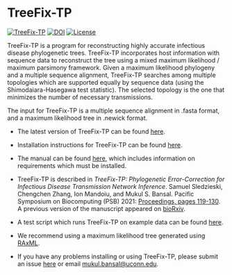 # TreeFix-TP
[![TreeFix-TP](https://img.shields.io/github/v/release/samsledje/TreeFix-TP)](https://github.com/samsledje/TreeFix-TP/releases)
[![DOI](https://zenodo.org/badge/140891112.svg)](https://zenodo.org/badge/latestdoi/140891112)
[![License](https://img.shields.io/github/license/samsledje/TreeFix-TP)](https://github.com/samsledje/TreeFix-TP/blob/master/LICENSE)



TreeFix-TP is a program for reconstructing highly accurate infectious disease phylogenetic trees.
TreeFix-TP incorporates host information with sequence data to reconstruct the tree using 
a mixed maximum likelihood / maximum parsimony framework. Given a maximum likelihood phylogeny
and a multiple sequence alignment, TreeFix-TP searches among multiple topologies which are supported
equally by sequence data (using the Shimodaiara-Hasegawa test statistic). The selected topology
is the one that minimizes the number of necessary transmissions.

The input for TreeFix-TP is a multiple sequence alignment in .fasta format, and a maximum likelihood tree in .newick format.

* The latest version of TreeFix-TP can be found [here](https://github.com/samsledje/TreeFix-TP/releases).

* Installation instructions for TreeFix-TP can be found [here](https://github.com/samsledje/TreeFix-TP/blob/master/docs/INSTALL.txt).

* The manual can be found [here](https://github.com/samsledje/TreeFix-TP/blob/master/docs/TreeFix-TP-Manual.pdf), which includes information on requirements which must be installed.

* TreeFix-TP is described in *TreeFix-TP: Phylogenetic Error-Correction for Infectious Disease Transmission Network Inference*. Samuel Sledzieski, Chengchen Zhang, Ion Mandoiu, and Mukul S. Bansal. Pacific Symposium on Biocomputing (PSB) 2021: [Proceedings, pages 119-130](https://psb.stanford.edu/psb-online/proceedings/psb21/sledzieski.pdf). A previous version of the manuscript appeared on [bioRxiv](https://www.biorxiv.org/content/10.1101/813931v1).

* A test script which runs TreeFix-TP on example data can be found [here](https://github.com/samsledje/TreeFix-TP/tree/master/examples).

* We recommend using a maximum likelihood tree generated using [RAxML](https://sco.h-its.org/exelixis/web/software/raxml/index.html).

* If you have any problems installing or using TreeFix-TP, please submit an issue [here](https://github.com/samsledje/TreeFix-TP/issues) or email mukul.bansal@uconn.edu.
